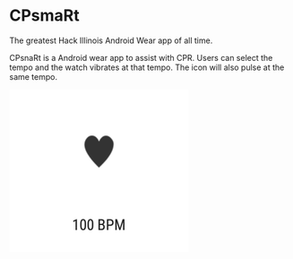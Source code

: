 # CPsmaRt
The greatest Hack Illinois Android Wear app of all time.

CPsnaRt is a Android wear app to assist with CPR. Users can select the tempo and the watch vibrates at that tempo. The icon will also pulse at the same tempo. 

![Ambient Mode](https://github.com/ryanrampage1/CPsmaRt/blob/master/ScreenShots/ambient.png)
